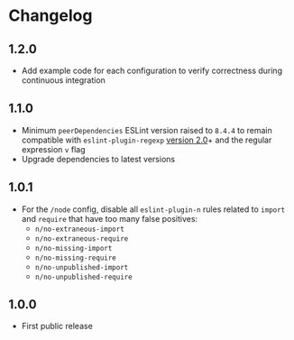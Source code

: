 # Changelog

## 1.2.0

- Add example code for each configuration to verify correctness during continuous integration

## 1.1.0

- Minimum `peerDependencies` ESLint version raised to `8.4.4` to remain compatible with `eslint-plugin-regexp` [version 2.0](https://github.com/ota-meshi/eslint-plugin-regexp/pull/558)+ and the regular expression `v` flag
- Upgrade dependencies to latest versions

## 1.0.1

- For the `/node` config, disable all `eslint-plugin-n` rules related to `import` and `require` that have too many false positives:
  - `n/no-extraneous-import`
  - `n/no-extraneous-require`
  - `n/no-missing-import`
  - `n/no-missing-require`
  - `n/no-unpublished-import`
  - `n/no-unpublished-require`

## 1.0.0

- First public release
